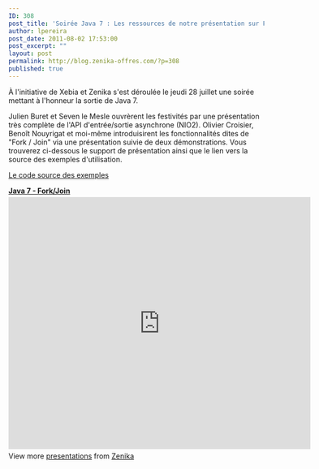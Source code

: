 ```yaml
---
ID: 308
post_title: 'Soirée Java 7 : Les ressources de notre présentation sur Fork/Join'
author: lpereira
post_date: 2011-08-02 17:53:00
post_excerpt: ""
layout: post
permalink: http://blog.zenika-offres.com/?p=308
published: true
---
```

<p>À l'initiative de Xebia et Zenika s'est déroulée le jeudi 28 juillet une soirée mettant à l'honneur la sortie de Java 7.</p> <p>Julien Buret et Seven le Mesle ouvrèrent les festivités par une présentation très complète de l'API d'entrée/sortie asynchrone (NIO2). Olivier Croisier, Benoît Nouyrigat et moi-même introduisirent les fonctionnalités dites de "Fork / Join" via une présentation suivie de deux démonstrations. Vous trouverez ci-dessous le support de présentation ainsi que le lien vers la source des exemples d'utilisation.</p> <p><a href="https://github.com/Zenika/Blogs/tree/master/20110728_Java7-Demo">Le code source des exemples</a></p> <div style="width:595px" id="__ss_8747023"> <strong style="display:block;margin:12px 0 4px"><a href="http://www.slideshare.net/Zenika/java-7-forkjoin" title="Java 7 - Fork/Join" target="_blank">Java 7 - Fork/Join</a></strong> <iframe src="http://www.slideshare.net/slideshow/embed_code/8747023" width="595" height="497" frameborder="0" marginwidth="0" marginheight="0" scrolling="no"></iframe> <div style="padding:5px 0 12px"> View more <a href="http://www.slideshare.net/" target="_blank">presentations</a> from <a href="http://www.slideshare.net/Zenika" target="_blank">Zenika</a> </div> </div> 